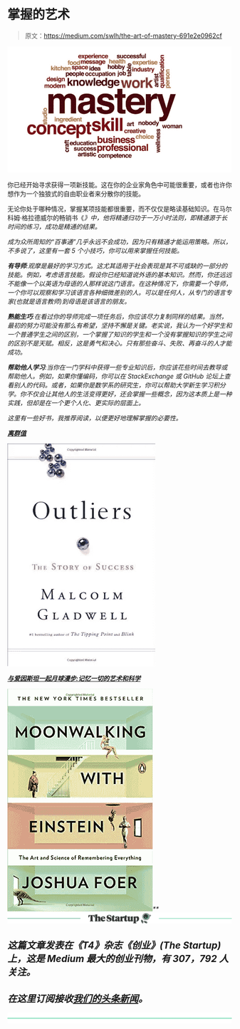 # 掌握的艺术

> 原文：<https://medium.com/swlh/the-art-of-mastery-691e2e0962cf>

![](img/608eb2b2e580be55fb6f44103b7b2aef.png)

你已经开始寻求获得一项新技能。这在你的企业家角色中可能很重要，或者也许你想作为一个独狼式的自由职业者来分散你的技能。

无论你处于哪种情况，掌握某项技能都很重要，而不仅仅是略读基础知识。在马尔科姆·格拉德威尔的畅销书《[](http://amzn.to/2HGVWPs)*》中，他将精通归功于一万小时法则，即精通源于长时间的练习，成功是精通的结果。*

*成为众所周知的“百事通”几乎永远不会成功，因为只有精通才能运用策略。所以，不多说了，这里有一套 5 个小技巧，你可以用来掌握任何技能。*

***有导师**:观摩是最好的学习方式。这尤其适用于社会表现是其不可或缺的一部分的技能。例如，考虑语言技能。假设你已经知道说外语的基本知识。然而，你还远远不能像一个以英语为母语的人那样说这门语言。在这种情况下，你需要一个导师，一个你可以观察和学习该语言各种细微差别的人。可以是任何人，从专门的语言专家(也就是语言教师)到母语是该语言的朋友。*

***熟能生巧**:在看过你的导师完成一项任务后，你应该尽力复制同样的结果。当然，最初的努力可能没有那么有希望，坚持不懈是关键。老实说，我认为一个好学生和一个普通学生之间的区别，一个掌握了知识的学生和一个没有掌握知识的学生之间的区别不是天赋。相反，这是勇气和决心。只有那些奋斗、失败、再奋斗的人才能成功。*

***帮助他人学习**:当你在一门学科中获得一些专业知识后，你应该花些时间去教导或帮助他人。例如，如果你懂编码，你可以在 StackExchange 或 GitHub 论坛上查看别人的代码。或者，如果你是数学系的研究生，你可以帮助大学新生学习积分学。你不仅会让其他人的生活变得更好，还会掌握一些概念，因为这本质上是一种实践，但却是在一个更个人化、更实际的层面上。*

*这里有一些好书，我推荐阅读，以便更好地理解掌握的必要性。*

*[**离群值**](http://amzn.to/2HGVWPs)*

*![](img/0165d5850f3f2d1b9ab4bbab47fd944b.png)*

*[**与爱因斯坦一起月球漫步:记忆一切的艺术和科学**](http://amzn.to/2pjsVCD)*

*![](img/ab41fb86845254c35e4ddd6a6f8cf620.png)**[![](img/308a8d84fb9b2fab43d66c117fcc4bb4.png)](https://medium.com/swlh)*

## *这篇文章发表在《T4》杂志《创业》(The Startup)上，这是 Medium 最大的创业刊物，有 307，792 人关注。*

## *在这里订阅接收[我们的头条新闻](http://growthsupply.com/the-startup-newsletter/)。*

*[![](img/b0164736ea17a63403e660de5dedf91a.png)](https://medium.com/swlh)*